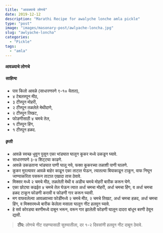 ```yaml
---
title: "आवळ्याचे लोणचे"
date: 2019-12-12
description: "Marathi Recipe for awalyche lonche amla pickle"
type: "post"
image: "images/masonary-post/awlyache-loncha.jpg"
slug: "awlyache-loncha"
categories: 
  - "Pickle"
tags:
  - "amla"
---
```



#### आवळ्याचे लोणचे 



##### साहित्य: 


- पाव किलो आवळे (साधारणपणे ९-१० येतात),  
- ४ टेबलस्पून मीठ, 
- ३ टीस्पून मोहरी, 
- २ टीस्पून तळलेले मेथीदाणे, 
- २ टीस्पून तिखट, 
- फोडणीसाठी ४ चमचे तेल, 
- १ टीस्पून हिंग, 
- १ टीस्पून हळद. 




##### कृती: 


- आवळे स्वच्छ धुवून पुसून एका भांड्यात घालून कूकर मध्ये उकडून घ्यावे. 
- साधारणपणे ३-४ शिट्ट्या काढणे. 
- आवळे उकडताना भांड्यात पाणी घालू नये, फक्त कूकरच्या तळाशी पाणी घालणे. 
- कूकर मुरल्यावर आवळे बाहेर काढून एका ताटात घेऊन, त्यातल्या बियाकाढून टाकून, वाफ निघून जाण्याकरिता पसरून ताटात एखादा तास ठेवावे. 
- मिक्सर मध्ये २ चमचे मीठ, तळलेली मेथी व अडीच चमचे मोहरी बारीक करून घेणे. 
- एका छोट्या कढईत ४ चमचे तेल घेऊन त्यात अर्धा चमचा मोहरी, अर्धा चमचा हिंग, व अर्धा चमचा हळद टाकून फोडणी करावी व फोडणी गार करून घ्यावी. 
- मग वाफवलेल्या आवळ्याच्या फोडींमध्ये २ चमचे मीठ, २ चमचे तिखट, अर्धा चमचा हळद, अर्धा चमचा हिंग, व मिक्सरमध्ये बारीक केलेला मसाला घालून नीट हलवून घ्यावे. 
- हे सर्व कोरड्या बरणीमध्ये दाबून भरून, वरून गार झालेली फोडणी घालून दादरा बांधून बरणी ठेवून द्यावी. 


> **टीप:** लोणचे नीट राहण्यासाठी सुरुवातीला, दर १-२ दिवसांनी हलवून नीट दाबून ठेवावे.